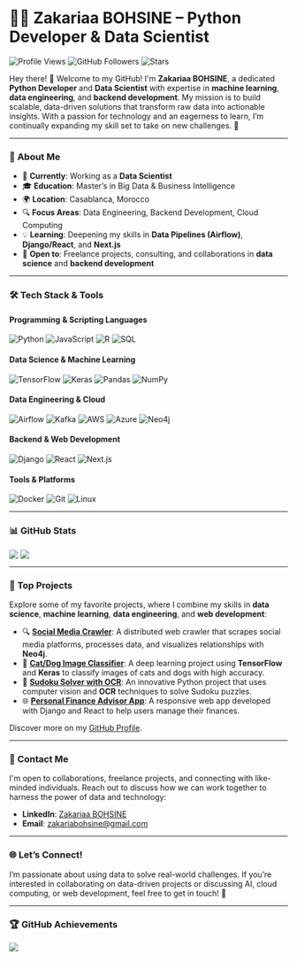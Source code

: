 # 👨‍💻 Zakariaa BOHSINE – Python Developer & Data Scientist

![Profile Views](https://komarev.com/ghpvc/?username=ZakariaaBOHSINE&label=PROFILE+VIEWS&color=blue&style=flat-square)
![GitHub Followers](https://img.shields.io/github/followers/ZakariaaBOHSINE?style=flat-square)
![Stars](https://img.shields.io/github/stars/ZakariaaBOHSINE?style=flat-square)

Hey there! 👋 Welcome to my GitHub! I'm **Zakariaa BOHSINE**, a dedicated **Python Developer** and **Data Scientist** with expertise in **machine learning**, **data engineering**, and **backend development**. My mission is to build scalable, data-driven solutions that transform raw data into actionable insights. With a passion for technology and an eagerness to learn, I’m continually expanding my skill set to take on new challenges. 🚀

---

### 🌟 **About Me**

- 💼 **Currently**: Working as a **Data Scientist**
- 🎓 **Education**: Master’s in Big Data & Business Intelligence
- 🌍 **Location**: Casablanca, Morocco
- 🔍 **Focus Areas**: Data Engineering, Backend Development, Cloud Computing
- 💡 **Learning**: Deepening my skills in **Data Pipelines (Airflow)**, **Django/React**, and **Next.js**
- 🤝 **Open to**: Freelance projects, consulting, and collaborations in **data science** and **backend development**

---

### 🛠️ **Tech Stack & Tools**

#### **Programming & Scripting Languages**
![Python](https://img.shields.io/badge/Python-3776AB?style=for-the-badge&logo=python&logoColor=white)
![JavaScript](https://img.shields.io/badge/JavaScript-F7DF1E?style=for-the-badge&logo=javascript&logoColor=white)
![R](https://img.shields.io/badge/R-276DC3?style=for-the-badge&logo=r&logoColor=white)
![SQL](https://img.shields.io/badge/SQL-4479A1?style=for-the-badge&logo=postgresql&logoColor=white)

#### **Data Science & Machine Learning**
![TensorFlow](https://img.shields.io/badge/TensorFlow-FF6F00?style=for-the-badge&logo=tensorflow&logoColor=white)
![Keras](https://img.shields.io/badge/Keras-D00000?style=for-the-badge&logo=keras&logoColor=white)
![Pandas](https://img.shields.io/badge/Pandas-150458?style=for-the-badge&logo=pandas&logoColor=white)
![NumPy](https://img.shields.io/badge/NumPy-013243?style=for-the-badge&logo=numpy&logoColor=white)

#### **Data Engineering & Cloud**
![Airflow](https://img.shields.io/badge/Airflow-017CEE?style=for-the-badge&logo=apache-airflow&logoColor=white)
![Kafka](https://img.shields.io/badge/Apache%20Kafka-231F20?style=for-the-badge&logo=apache-kafka&logoColor=white)
![AWS](https://img.shields.io/badge/AWS-FF9900?style=for-the-badge&logo=amazon-aws&logoColor=white)
![Azure](https://img.shields.io/badge/Azure-0078D4?style=for-the-badge&logo=microsoft-azure&logoColor=white)
![Neo4j](https://img.shields.io/badge/Neo4j-008CC1?style=for-the-badge&logo=neo4j&logoColor=white)

#### **Backend & Web Development**
![Django](https://img.shields.io/badge/Django-092E20?style=for-the-badge&logo=django&logoColor=white)
![React](https://img.shields.io/badge/React-61DAFB?style=for-the-badge&logo=react&logoColor=white)
![Next.js](https://img.shields.io/badge/Next.js-000000?style=for-the-badge&logo=next-dot-js&logoColor=white)

#### **Tools & Platforms**
![Docker](https://img.shields.io/badge/Docker-2496ED?style=for-the-badge&logo=docker&logoColor=white)
![Git](https://img.shields.io/badge/Git-F05032?style=for-the-badge&logo=git&logoColor=white)
![Linux](https://img.shields.io/badge/Linux-FCC624?style=for-the-badge&logo=linux&logoColor=black)

---

### 📊 **GitHub Stats**

<img align="center" src="https://github-readme-stats.vercel.app/api?username=ZakariaaBOHSINE&show_icons=true&hide=issues&theme=radical&hide_border=true" />
<img align="center" src="https://github-readme-streak-stats.herokuapp.com/?user=ZakariaaBOHSINE&theme=radical&hide_border=true" />

---

### 🚀 **Top Projects**

Explore some of my favorite projects, where I combine my skills in **data science**, **machine learning**, **data engineering**, and **web development**:

- 🔍 **[Social Media Crawler](https://github.com/ZakariaaBOHSINE/social-media-crawler)**: A distributed web crawler that scrapes social media platforms, processes data, and visualizes relationships with **Neo4j**.
- 🧠 **[Cat/Dog Image Classifier](https://github.com/ZakariaaBOHSINE/cat-dog-classifier)**: A deep learning project using **TensorFlow** and **Keras** to classify images of cats and dogs with high accuracy.
- 🎯 **[Sudoku Solver with OCR](https://github.com/ZakariaaBOHSINE/sudoku-solver)**: An innovative Python project that uses computer vision and **OCR** techniques to solve Sudoku puzzles.
- 🌐 **[Personal Finance Advisor App](https://github.com/ZakariaaBOHSINE/personal-finance-advisor)**: A responsive web app developed with Django and React to help users manage their finances.

Discover more on my [GitHub Profile](https://github.com/ZakariaaBOHSINE?tab=repositories).

---

### 💼 **Contact Me**

I'm open to collaborations, freelance projects, and connecting with like-minded individuals. Reach out to discuss how we can work together to harness the power of data and technology:

- **LinkedIn**: [Zakariaa BOHSINE](https://www.linkedin.com/in/zakariaa-bohsine)
- **Email**: [zakariabohsine@gmail.com](mailto:zakariabohsine@gmail.com)

---

### 🌐 **Let’s Connect!**

I’m passionate about using data to solve real-world challenges. If you’re interested in collaborating on data-driven projects or discussing AI, cloud computing, or web development, feel free to get in touch! 🚀

---

### 🏆 **GitHub Achievements**

<img src="https://github-profile-trophy.vercel.app/?username=ZakariaaBOHSINE&theme=radical&row=1&column=6" />
